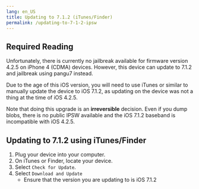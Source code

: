 ```yaml
---
lang: en_US
title: Updating to 7.1.2 (iTunes/Finder)
permalink: /updating-to-7-1-2-ipsw
---
```


## Required Reading

Unfortunately, there is currently no jailbreak available for firmware version 4.2.5 on iPhone 4 (CDMA) devices. However, this device can update to 7.1.2 and jailbreak using pangu7 instead.

Due to the age of this iOS version, you will need to use iTunes or similar to manually update the device to iOS 7.1.2, as updating on the device was not a thing at the time of iOS 4.2.5.

Note that doing this upgrade is an **irreversible** decision. Even if you dump blobs, there is no public IPSW available and the iOS 7.1.2 baseband is incompatible with iOS 4.2.5.

## Updating to 7.1.2 using iTunes/Finder

1. Plug your device into your computer.
1. On iTunes or Finder, locate your device.
1. Select `Check for Update`.
1. Select `Download and Update`
    - Ensure that the version you are updating to is iOS 7.1.2
